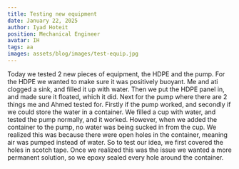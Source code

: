 ```yaml
---
title: Testing new equipment
date: January 22, 2025
author: Iyad Hoteit
position: Mechanical Engineer
avatar: IH
tags: aa
images: assets/blog/images/test-equip.jpg
---
```

Today we tested 2 new pieces of equipment, the HDPE and the pump. For the HDPE we wanted to make sure it was positively buoyant. Me and ati clogged a sink, and filled it up with water. Then we put the HDPE panel in, and made sure it floated, which it did. Next for the pump where there are 2 things me and Ahmed tested for. Firstly if the pump worked, and secondly if we could store the water in a container. We filled a cup with water, and tested the pump normally, and it worked. However, when we added the container to the pump, no water was being sucked in from the cup. We realized this was because there were open holes in the container, meaning air was pumped instead of water. So to test our idea, we first covered the holes in scotch tape. Once we realized this was the issue we wanted a more permanent solution, so we epoxy sealed every hole around the container.



